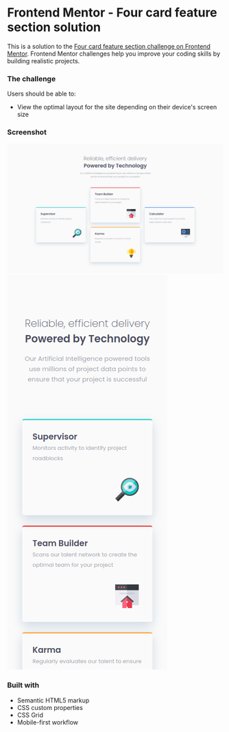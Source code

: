 # Frontend Mentor - Four card feature section solution

This is a solution to the [Four card feature section challenge on Frontend Mentor](https://www.frontendmentor.io/challenges/four-card-feature-section-weK1eFYK). Frontend Mentor challenges help you improve your coding skills by building realistic projects.

### The challenge

Users should be able to:

- View the optimal layout for the site depending on their device's screen size

### Screenshot

![](images/screenshot-1.png)
![](images/screenshot-2.png)

### Built with

- Semantic HTML5 markup
- CSS custom properties
- CSS Grid
- Mobile-first workflow